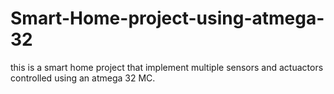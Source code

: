 # Smart-Home-project-using-atmega-32
this is a smart home project that implement multiple sensors and actuactors controlled using an atmega 32 MC. 
